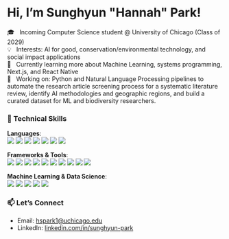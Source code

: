 # Hi, I’m Sunghyun "Hannah" Park!

🎓 &nbsp; Incoming Computer Science student @ University of Chicago (Class of 2029)  
💡 &nbsp; Interests: AI for good, conservation/environmental technology, and social impact applications  
🌱 &nbsp; Currently learning more about Machine Learning, systems programming, Next.js, and React Native  
🚀 &nbsp; Working on: Python and Natural Language Processing pipelines to automate the research article screening process for a systematic literature review, identify AI methodologies and geographic regions, and build a curated dataset for ML and biodiversity researchers.

### 🔧 Technical Skills
**Languages**:  
<img src = "https://img.shields.io/badge/Python-4584b6?style=for-the-badge&logo=python&logoColor=white">
<img src = "https://img.shields.io/badge/C++-333333?style=for-the-badge&logo=C++&logoColor=white">
<img src = "https://img.shields.io/badge/JavaScript-F0DB4F?style=for-the-badge&logo=JavaScript&logoColor=white">
<img src = "https://img.shields.io/badge/TypeScript-3178c6?style=for-the-badge&logo=TypeScript&logoColor=white">
<img src = "https://img.shields.io/badge/SQL-F29111?style=for-the-badge&logo=SQL&logoColor=white">
<img src = "https://img.shields.io/badge/HTML-F24E1E?style=for-the-badge&logo=HTML&logoColor=white">
<img src = "https://img.shields.io/badge/CSS-663399?style=for-the-badge&logo=CSS&logoColor=white">

**Frameworks & Tools**:  
<img src = "https://img.shields.io/badge/ReactJS-61dbfb?style=for-the-badge&logo=React&logoColor=white">
<img src = "https://img.shields.io/badge/React Native-3178c6?style=for-the-badge&logo=React&logoColor=white">
<img src = "https://img.shields.io/badge/Flask-00008B?style=for-the-badge&logo=Flask&logoColor=white">
<img src = "https://img.shields.io/badge/Firebase-DD2C00?style=for-the-badge&logo=Firebase&logoColor=white">
<img src = "https://img.shields.io/badge/Git-3E2C00?style=for-the-badge&logo=Git&logoColor=white">
<img src = "https://img.shields.io/badge/GitHub-100000?style=for-the-badge&logo=github&logoColor=white">
<img src = "https://img.shields.io/badge/Node.js-68A063?style=for-the-badge&logo=Node&logoColor=white"> 
<img src = "https://img.shields.io/badge/Express-C11C84?style=for-the-badge&logo=Express&logoColor=white">
<img src = "https://img.shields.io/badge/MongoDB-4DB33D?style=for-the-badge&logo=MongoDB&logoColor=white">
<img src = "https://img.shields.io/badge/Markdown-000000?style=for-the-badge&logo=markdown&logoColor=white">

**Machine Learning & Data Science**:  
<img src = "https://img.shields.io/badge/TensorFlow-FFA800?style=for-the-badge&logo=TensorFlow&logoColor=white">
<img src = "https://img.shields.io/badge/scikit--learn-333333?style=for-the-badge&logo=scikit-learn&logoColor=white">
<img src = "https://img.shields.io/badge/pandas-150458?style=for-the-badge&logo=pandas&logoColor=white">
<img src = "https://img.shields.io/badge/NumPy-E70488?style=for-the-badge&logo=NumPy&logoColor=white">
<img src = "https://img.shields.io/badge/Matplotlib-008080?style=for-the-badge&logo=Matplotlib&logoColor=white">

### 📫 Let’s Connect
- Email: hspark1@uchicago.edu 
- LinkedIn: [linkedin.com/in/sunghyun-park](https://www.linkedin.com/in/sunghyun-park/)  
<!-- - Personal Website/Portfolio: [LINK](#)   -->

<!--
**hannahpark2005/hannahpark2005** is a ✨ _special_ ✨ repository because its `README.md` (this file) appears on your GitHub profile.

Here are some ideas to get you started:

- 🔭 I’m currently working on ...
- 🌱 I’m currently learning ...
- 👯 I’m looking to collaborate on ...
- 🤔 I’m looking for help with ...
- 💬 Ask me about ...
- 📫 How to reach me: ...
- 😄 Pronouns: ...
- ⚡ Fun fact: ...
-->
